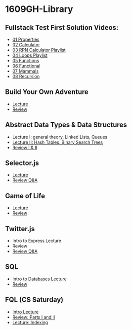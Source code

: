 # 1609GH-Library

## Fullstack Test First Solution Videos:

- [01 Properties](https://www.youtube.com/watch?v=YDoRg2topuA)
- [02 Calculator](https://www.youtube.com/watch?v=komtSeCkzCA)
- [03 RPN Calculator Playlist](https://www.youtube.com/playlist?list=PLx0iOsdUOUmnfk2sgE6qjfmAk6vbQVcNG)
- [04 Loops Playlist](https://www.youtube.com/watch?v=66bl0bvyH2M&list=PLx0iOsdUOUmmHlW6T7IPy8uyiSgZp9R-E)
- [05 Functions](https://www.youtube.com/watch?v=oAHIBcmFUsg)
- [06 Functional](https://www.youtube.com/watch?v=fbf7aLX9dx4)
- [07 Mammals](https://www.youtube.com/playlist?list=PLx0iOsdUOUmkJGuH7-4KJ6dToxFJzgVFh)
- [08 Recursion](https://www.youtube.com/playlist?list=PLx0iOsdUOUmmrCVtFYTSvFgytB34qWT8a)

## Build Your Own Adventure

* [Lecture](https://youtu.be/MuKhMldWrZU)
* [Review](https://youtu.be/HoLYxhmpmSo)

## Abstract Data Types & Data Structures

* Lecture I: general theory, Linked Lists, Queues
* [Lecture II: Hash Tables, Binary Search Trees](https://youtu.be/lZqsvFByd0g)
* [Review I & II](https://www.youtube.com/watch?v=96J_nObHWe0)

## Selector.js

* [Lecture](https://youtu.be/wZvIHSmuMd4)
* [Review Q&A](https://youtu.be/cQBSoP6lNnM)

## Game of Life

* [Lecture](https://youtu.be/vLkO2dfaV1k)
* [Review](https://youtu.be/bERL8gaNmfY)

## Twitter.js

* Intro to Express Lecture
* Review
* [Review Q&A](https://youtu.be/Mh1_bvm_Zeo)

## SQL

* [Intro to Databases Lecture](https://youtu.be/AeZrzUSjxwk)
* [Review](https://www.youtube.com/watch?v=meRYC47giig)

## FQL (CS Saturday)

* [Intro Lecture](http://youtu.be/WQJmzTPsDEk)
* [Review: Parts I and II](http://youtu.be/lZCOZsEPlcI)
* [Lecture: Indexing](http://youtu.be/-QtVrxb3Cyc)

